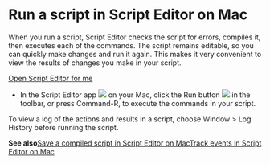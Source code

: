 # Run a script in Script Editor on Mac

When you run a script, Script Editor checks the script for errors, compiles it, then executes each of the commands. The script remains editable, so you can quickly make changes and run it again. This makes it very convenient to view the results of changes you make in your script.

[Open Script Editor for me](https://support.apple.com/guide/script-editor/run-a-script-scpedt1069/2.11/mac/x-help-action:/openApp?bundleId=com.apple.ScriptEditor2)

* In the Script Editor app ![](https://help.apple.com/assets/67DB7E842551EA97CB00BED5/67DB7E8502C5F38AAF0D7DC6/en_US/2d1774dafc25e40f6f806216d54cdf01.png) on your Mac, click the Run button ![](https://help.apple.com/assets/67DB7E842551EA97CB00BED5/67DB7E8502C5F38AAF0D7DC6/en_US/e9ffcb4f537ce302ed135ada1e688f6e.png) in the toolbar, or press Command-R, to execute the commands in your script.

To view a log of the actions and results in a script, choose Window &gt; Log History before running the script.

**See also**[Save a compiled script in Script Editor on Mac](https://support.apple.com/guide/script-editor/save-a-compiled-script-scpedt1071/2.11/mac/26)[Track events in Script Editor on Mac](https://support.apple.com/guide/script-editor/track-events-scpedt1134/2.11/mac/26)
